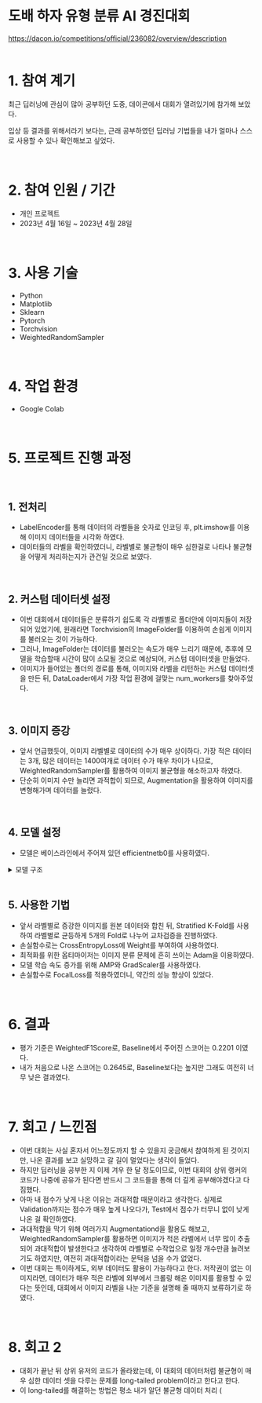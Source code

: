 # 도배 하자 유형 분류 AI 경진대회  
<https://dacon.io/competitions/official/236082/overview/description>    
<br />



# 1. 참여 계기  
최근 딥러닝에 관심이 많아 공부하던 도중, 데이콘에서 대회가 열려있기에 참가해 보았다.

입상 등 결과를 위해서라기 보다는, 근래 공부하였던 딥러닝 기법들을 내가 얼마나 스스로 사용할 수 있나 확인해보고 싶었다.



<br />




# 2. 참여 인원 / 기간
* 개인 프로젝트
* 2023년 4월 16일 ~ 2023년 4월 28일


<br />




# 3. 사용 기술
* Python
* Matplotlib
* Sklearn
* Pytorch
* Torchvision
* WeightedRandomSampler
<br />



# 4. 작업 환경
* Google Colab
<br />



# 5. 프로젝트 진행 과정
<br />



## 1. 전처리
* LabelEncoder를 통해 데이터의 라벨들을 숫자로 인코딩 후, plt.imshow를 이용해 이미지 데이터들을 시각화 하였다.
* 데이터들의 라벨을 확인하였더니, 라벨별로 불균형이 매우 심한걸로 나타나 불균형을 어떻게 처리하는지가 관건일 것으로 보였다.

<br />


## 2. 커스텀 데이터셋 설정
* 이번 대회에서 데이터들은 분류하기 쉽도록 각 라벨별로 폴더안에 이미지들이 저장되어 있었기에, 원래라면 Torchvision의 ImageFolder를 이용하여 손쉽게 이미지를 불러오는 것이 가능하다.
* 그러나, ImageFolder는 데이터를 불러오는 속도가 매우 느리기 때문에, 추후에 모델을 학습할때 시간이 많이 소모될 것으로 예상되어, 커스텀 데이터셋을 만들었다.
* 이미지가 들어있는 폴더의 경로를 통해, 이미지와 라벨을 리턴하는 커스텀 데이터셋을 만든 뒤, DataLoader에서 가장 작업 환경에 걸맞는 num_workers를 찾아주었다.

<br />


## 3. 이미지 증강
* 앞서 언급했듯이, 이미지 라벨별로 데이터의 수가 매우 상이하다. 가장 적은 데이터는 3개, 많은 데이터는 1400여개로 데이터 수가 매우 차이가 나므로, WeightedRandomSampler를 활용하여 이미지 불균형을 해소하고자 하였다.
* 단순히 이미지 수만 늘리면 과적합이 되므로, Augmentation을 활용하여 이미지를 변형해가며 데이터를 늘렸다.


<br />


## 4. 모델 설정
* 모델은 베이스라인에서 주어져 있던 efficientnetb0를 사용하였다.

<details>
<summary>모델 구조</summary>
 
![efficientnetb0](https://user-images.githubusercontent.com/131629615/235849301-1c2c6ee0-db99-4419-bd4c-671d940a7c9b.png)

</details>


<br />


## 5. 사용한 기법
* 앞서 라벨별로 증강한 이미지를 원본 데이터와 합친 뒤, Stratified K-Fold를 사용하여 라벨별로 균등하게 5개의 Fold로 나누어 교차검증을 진행하였다.
* 손실함수로는 CrossEntropyLoss에 Weight를 부여하여 사용하였다.
* 최적화를 위한 옵티마이저는 이미지 분류 문제에 흔히 쓰이는 Adam을 이용하였다.
* 모델 학습 속도 증가를 위해 AMP와 GradScaler를 사용하였다.
* 손실함수로 FocalLoss를 적용하였더니, 약간의 성능 향상이 있었다.

<br />




# 6. 결과
* 평가 기준은 WeightedF1Score로, Baseline에서 주어진 스코어는 0.2201 이였다.
* 내가 처음으로 나온 스코어는 0.2645로, Baseline보다는 높지만 그래도 여전히 너무 낮은 결과였다.


<br />




# 7. 회고 / 느낀점
* 이번 대회는 사실 혼자서 어느정도까지 할 수 있을지 궁금해서 참여하게 된 것이지만, 나온 결과를 보고 실망하고 갈 길이 멀었다는 생각이 들었다.
* 하지만 딥러닝을 공부한 지 이제 겨우 한 달 정도이므로, 이번 대회의 상위 랭커의 코드가 나중에 공유가 된다면 반드시 그 코드들을 통해 더 깊게 공부해야겠다고 다짐했다.
* 아마 내 점수가 낮게 나온 이유는 과대적합 때문이라고 생각한다. 실제로 Validation까지는 점수가 매우 높게 나오다가, Test에서 점수가 터무니 없이 낮게 나온 걸 확인하였다.
* 과대적합을 막기 위해 여러가지 Augmentationd을 활용도 해보고, WeightedRandomSampler를 활용하면 이미지가 적은 라벨에서 너무 많이 추출되어 과대적합이 발생한다고 생각하여 라벨별로 수작업으로 일정 개수만큼 늘려보기도 하였지만, 여전히 과대적합이라는 문턱을 넘을 수가 없었다.
* 이번 대회는 특이하게도, 외부 데이터도 활용이 가능하다고 한다. 저작권이 없는 이미지라면, 데이터가 매우 적은 라벨에 외부에서 크롤링 해온 이미지를 활용할 수 있다는 뜻인데, 대회에서 이미지 라벨을 나눈 기준을 설명해 줄 때까지 보류하기로 하였다.


<br />


# 8. 회고 2
* 대회가 끝난 뒤 상위 유저의 코드가 올라왔는데, 이 대회의 데이터처럼 불균형이 매우 심한 데이터 셋을 다루는 문제를 long-tailed problem이라고 한다고 한다.
* 이 long-tailed를 해결하는 방법은 평소 내가 알던 불균형 데이터 처리 (
